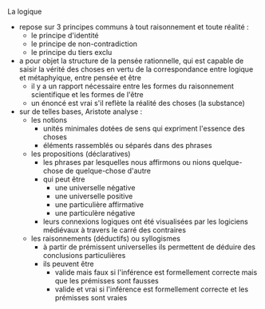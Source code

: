 La logique
- repose sur 3 principes communs à tout raisonnement et toute réalité :
  - le principe d'identité
  - le principe de non-contradiction
  - le principe du tiers exclu 
- a pour objet la structure de la pensée rationnelle, qui est capable de saisir la vérité des choses en vertu de la correspondance entre logique et métaphyique, entre pensée et être
  - il y a un rapport nécessaire entre les formes du raisonnement scientifique et les formes de l'être
  - un énoncé est vrai s'il reflète la réalité des choses (la substance)
- sur de telles bases, Aristote analyse : 
  - les notions
    - unités minimales dotées de sens qui expriment l'essence des choses
    - éléments rassemblés ou séparés dans des phrases
  - les propositions (déclaratives)
    - les phrases par lesquelles nous affirmons ou nions quelque-chose de quelque-chose d'autre
    - qui peut être 
      - une universelle négative
      - une universelle positive
      - une particulière affirmative
      - une particulère négative
    - leurs connexions logiques ont été visualisées par les logiciens médiévaux à travers le carré des contraires
  - les raisonnements (déductifs) ou syllogismes 
    - à partir de prémissent universelles ils permettent de déduire des conclusions particulières
    - ils peuvent être
      - valide mais faux si l'inférence est formellement correcte mais que les prémisses sont fausses
      - valide et vrai si l'inférence est formellement correcte et les prémisses sont vraies      

